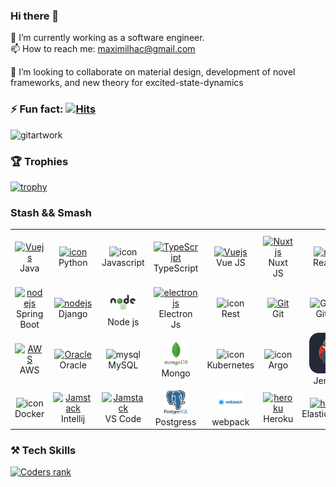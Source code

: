 ### Hi there 👋

🌱 I’m currently working as a software engineer. <br>
📫 How to reach me: maximilhac@gmail.com

👯 I’m looking to collaborate on material design, development of novel frameworks, and new theory for excited-state-dynamics

### ⚡ Fun fact: [![Hits](https://hits.seeyoufarm.com/api/count/incr/badge.svg?url=https%3A%2F%2Fgithub.com%2Fgosunyoung%2Fgosunyoung&count_bg=%233A7CA7&title_bg=%23D2D5D1&icon=reactos.svg&icon_color=%23C38B8B&title=hits&edge_flat=false)](https://hits.seeyoufarm.com)

![gitartwork](https://raw.githubusercontent.com/kknni/gitartwork/main/gitartwork.svg)

### 🏆 Trophies

[![trophy](https://github-profile-trophy.vercel.app/?username=MaximHelio&theme=onedark&title=MultiLanguage,Repositories,Commits,Followers,Stars,PullRequest)](https://github.com/MaximHelio/github-profile-trophy)



### Stash && Smash

<table align="center">
    <td align="center" width="96">
      <a href="#vuejs">
        <img src="https://techstack-generator.vercel.app/java-icon.svg" width="48" height="48" alt="Vuejs" />
      </a>
      <br>Java
    </td>
    <td align="center" width="96">
      <a href="#macropower-tech">
        <img src="https://techstack-generator.vercel.app/python-icon.svg" alt="icon" width="65" height="65" />
      </a>
      <br>Python
    </td>
    <td align="center" width="96">
        <img src="https://techstack-generator.vercel.app/js-icon.svg" alt="icon" width="65" height="65" />
      <br>Javascript
    </td>
    <td align="center" width="96">
      <a href="#ts">
        <img src="https://techstack-generator.vercel.app/ts-icon.svg" width="48" height="48" alt="TypeScript" />
      </a>
      <br>TypeScript
    </td>
    <td align="center" width="96">
      <a href="#vuejs">
        <img src="https://www.vectorlogo.zone/logos/vuejs/vuejs-icon.svg" width="48" height="48" alt="Vuejs" />
      </a>
      <br>Vue JS
    </td>
     <td align="center" width="96">
      <a href="#suhailkakar-tech">
        <img src="https://www.vectorlogo.zone/logos/nuxtjs/nuxtjs-icon.svg" width="48" height="48" alt="Nuxtjs" />
      </a>
      <br>Nuxt JS
    </td>
    <td align="center"  width="96">
      <a href="https://reactjs.org/" target="_blank"> <img src="https://techstack-generator.vercel.app/react-icon.svg" alt="react" width="40" height="40"/> </a> 
      <br>React js
    </td>
    <td align="center" width="96">
      <a href="#macropower-tech">
        <img src="https://github.com/tandpfun/skill-icons/blob/main/icons/Fortran.svg" alt="icon" width="65" height="65" />
      </a>
      <br>Fortran
    </td>
</tr>

<tr>
    <td align="center"  width="96">
     <a href="https://nodejs.org" target="_blank"> <img src="https://logodix.com/logo/1614368.png" alt="nodejs" width="40" height="40"/> </a>
      <br>Spring Boot
    </td>
    <td align="center"  width="96">
     <a href="https://nodejs.org" target="_blank"> <img src="https://techstack-generator.vercel.app/django-icon.svg" alt="nodejs" width="40" height="40"/> </a>
      <br>Django
    </td>
    <td align="center"  width="96">
     <a href="https://nodejs.org" target="_blank"> <img src="https://raw.githubusercontent.com/devicons/devicon/master/icons/nodejs/nodejs-original-wordmark.svg" alt="nodejs" width="40" height="40"/> </a>
      <br>Node js
    </td>
    <td align="center"  width="96">
     <a href="https://nodejs.org" target="_blank"> <img src="https://upload.wikimedia.org/wikipedia/commons/thumb/9/91/Electron_Software_Framework_Logo.svg/256px-Electron_Software_Framework_Logo.svg.png?20190331235051" alt="electronjs" width="40" height="40"/> </a>
      <br>Electron Js
    </td>
    <td align="center" width="96">
        <img src="https://techstack-generator.vercel.app/restapi-icon.svg" alt="icon" width="65" height="65" />
      <br>Rest
    </td>
    <td align="center" width="96">
      <a href="#git" >
        <img src="https://upload.wikimedia.org/wikipedia/commons/thumb/3/3f/Git_icon.svg/1200px-Git_icon.svg.png" width="48" height="48" alt="Git" />
      </a>
      <br>Git
    </td>
    <td align="center" width="96">
        <img src="https://techstack-generator.vercel.app/github-icon.svg" width="48" height="48" alt="GitHub" />
      <br>Github
    </td>
    <td align="center"  width="96">
        <img src="https://user-images.githubusercontent.com/25181517/192108376-c675d39b-90f6-4073-bde6-5a9291644657.png" width="48" height="48" alt="GitLab" />
      <br>GitLab
    </td>
</tr>
<tr>
    <td align="center" width="96">
      <a href="#laravel">
        <img src="https://techstack-generator.vercel.app/aws-icon.svg" width="48" height="48" alt="AWS" />
      </a>
      <br>AWS
    </td>
    <td align="center" width="96">
      <a href="#laravel">
        <img src="https://e7.pngegg.com/pngimages/263/506/png-clipart-oracle-logo-illustration-oracle-database-oracle-corporation-postgresql-relational-database-management-system-oracle-logo-brand-postgresql.png" width="48" height="48" alt="Oracle" />
      </a>
      <br>Oracle
    </td>
    <td align="center" width="96">
        <img src="https://skillicons.dev/icons?i=mysql" width="48" height="48" alt="mysql" />
      <br>MySQL
    </td>
    <td align="center" width="96">
      <a href="https://www.mongodb.com/" target="_blank"> <img src="https://raw.githubusercontent.com/devicons/devicon/master/icons/mongodb/mongodb-original-wordmark.svg" alt="mongodb" width="40" height="40"/> </a>
      <br>Mongo
    </td>
    <td align="center" width="96">
      <img src="https://techstack-generator.vercel.app/kubernetes-icon.svg" alt="icon" width="65" height="65" />
      <br>Kubernetes
    </td>
    <td align="center" width="96">
      <img src="https://techstack-generator.vercel.app/testinglibrary-icon.svg" alt="icon" width="65" height="65" />
      <br>Argo
    </td>
    <td align="center" width="96">
      <img src="https://github.com/tandpfun/skill-icons/blob/main/icons/Jenkins-Dark.svg" alt="icon" width="65" height="65" />
      <br>Jenkins
    </td>
    <td align="center" width="96">
      <img src="https://skillicons.dev/icons?i=redis" width="48" height="48" alt="redis" />
      <br>redis
    </td>
 </tr>
<tr>
    <td align="center" width="96">
        <img src="https://techstack-generator.vercel.app/docker-icon.svg" alt="icon" width="65" height="65" />
      <br>Docker
    </td>
    <td align="center"  width="96">
      <a href="#vscode">
        <img src="https://upload.wikimedia.org/wikipedia/commons/9/9c/IntelliJ_IDEA_Icon.svg" width="48" height="48" alt="Jamstack" />
      </a>
      <br>Intellij
    </td>
    <td align="center"  width="96">
      <a href="#vscode">
        <img src="https://upload.wikimedia.org/wikipedia/commons/9/9a/Visual_Studio_Code_1.35_icon.svg" width="48" height="48" alt="Jamstack" />
      </a>
      <br>VS Code
    </td>
      <td align="center" width="96">
      <a href="https://www.postgresql.org" target="_blank"> <img src="https://raw.githubusercontent.com/devicons/devicon/master/icons/postgresql/postgresql-original-wordmark.svg" alt="postgresql" width="40" height="40"/> </a> 
      <br>Postgress
    </td>
      <td align="center" width="96">
      <a href="https://webpack.js.org" target="_blank"> <img src="https://raw.githubusercontent.com/devicons/devicon/d00d0969292a6569d45b06d3f350f463a0107b0d/icons/webpack/webpack-original-wordmark.svg" alt="webpack" width="40" height="40"/> </a> 
      <br>webpack
    </td>
    <td align="center" width="96">
      <a href="https://heroku.com" target="_blank"> <img src="https://www.vectorlogo.zone/logos/heroku/heroku-icon.svg" alt="heroku" width="40" height="40"/> </a></a> 
      <br>Heroku
    </td>
    <td align="center" width="96">
      <a href="" target="_blank"> <img src="https://cdn.freebiesupply.com/logos/large/2x/elasticsearch-logo-png-transparent.png" alt="heroku" width="40" height="40"/> </a></a> 
      <br>Elasticsearch
    </td>
    <td align="center" width="96">
      <a href="" target="_blank"> <img src="https://techstack-generator.vercel.app/nginx-icon.svg" alt="heroku" width="40" height="40"/> </a></a> 
      <br>Nginx
    </td>
  </tr>

</table>

### ⚒️ Tech Skills



[![Coders rank](https://cr-skills-chart-widget.azurewebsites.net/api/api?username=MaximHelio)](https://profile.codersrank.io/user/MaximHelio)

<!--

Here are some ideas to get you started:
Hello! 

- 🔭 I’m currently working on ...
- 🌱 I’m currently learning web
- 👯 I’m looking to collaborate on ...
- 🤔 I’m looking for help with ...
- 💬 I'm interested in chemoinformatics
- 😄 Pronouns: ...
-->
